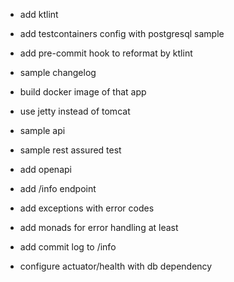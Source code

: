 - add ktlint
- add testcontainers config with postgresql sample
- add pre-commit hook to reformat by ktlint
- sample changelog
- build docker image of that app
- use jetty instead of tomcat
- sample api
- sample rest assured test
- add openapi

- add /info endpoint
- add exceptions with error codes
- add monads for error handling at least
- add commit log to /info
- configure actuator/health with db dependency

